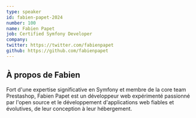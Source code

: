 ```yaml
---
type: speaker
id: fabien-papet-2024
number: 100
name: Fabien Papet 
job: Certified Symfony Developer
company: 
twitter: https://twitter.com/fabienpapet
github: https://github.com/fabienpapet
---
```


## À propos de Fabien

Fort d'une expertise significative en Symfony et membre de la core team Prestashop, Fabien Papet est un développeur web expérimenté passionné par l'open source et le développement d'applications web fiables et évolutives, de leur conception à leur hébergement.

